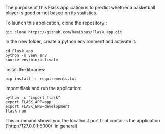 The purpose of this Flask application is to predict whether a basketball player is good or not based on its statistics.

To launch this application, clone the repository :

```
git clone https://github.com/Ramisous/Flask_app.git
```
In the new folder, create a python environment and activate it:
```
cd Flask_app
python -m venv env
source env/bin/activate
```
install the libraries:
```
pip install -r requirements.txt
```
import flask and run the application:
```
python -c "import flask"
export FLASK_APP=app
export FLASK_ENV=development
flask run
```

This command shows you the localhost port that contains the application ('http://127.0.0.1:5000/' in general)
